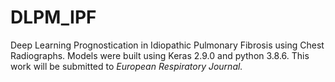 # DLPM_IPF
Deep Learning Prognostication in Idiopathic Pulmonary Fibrosis using Chest Radiographs. Models were built using Keras 2.9.0 and python 3.8.6. This work will be submitted to <i>European Respiratory Journal<i>.
